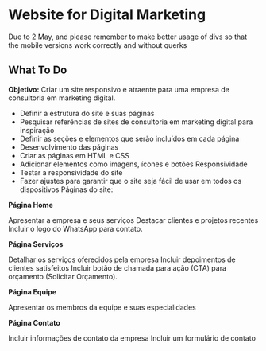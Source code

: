 # Website for Digital Marketing

Due to 2 May, and please remember to make better usage of divs so that the mobile versions work correctly and without querks

## What To Do

**Objetivo:** Criar um site responsivo e atraente para uma empresa de consultoria em marketing digital.

- Definir a estrutura do site e suas páginas
- Pesquisar referências de sites de consultoria em marketing digital para inspiração
- Definir as seções e elementos que serão incluídos em cada página
- Desenvolvimento das páginas
- Criar as páginas em HTML e CSS
- Adicionar elementos como imagens, ícones e botões
Responsividade
- Testar a responsividade do site
- Fazer ajustes para garantir que o site seja fácil de usar em todos os dispositivos
Páginas do site:

**Página Home**

Apresentar a empresa e seus serviços
Destacar clientes e projetos recentes
Incluir o logo do WhatsApp para contato.

**Página Serviços**

Detalhar os serviços oferecidos pela empresa
Incluir depoimentos de clientes satisfeitos
Incluir botão de chamada para ação (CTA) para orçamento (Solicitar Orçamento).

**Página Equipe**

Apresentar os membros da equipe e suas especialidades

**Página Contato**

Incluir informações de contato da empresa
Incluir um formulário de contato 